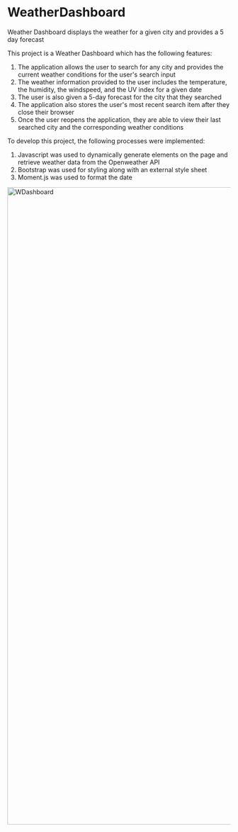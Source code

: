 # WeatherDashboard
Weather Dashboard displays the weather for a given city and provides a 5 day forecast

This project is a Weather Dashboard which has the following features:

1. The application allows the user to search for any city and provides the current weather conditions for the user's search input
2. The weather information provided to the user includes the temperature, the humidity, the windspeed, and the UV index for a given date
3. The user is also given a 5-day forecast for the city that they searched
4. The application also stores the user's most recent search item after they close their browser
5. Once the user reopens the application, they are able to view their last searched city and the corresponding weather conditions 

To develop this project, the following processes were implemented:
1) Javascript was used to dynamically generate elements on the page and retrieve weather data from the Openweather API
2) Bootstrap was used for styling along with an external style sheet
3) Moment.js was used to format the date

<img width="1439" alt="WDashboard" src="https://user-images.githubusercontent.com/65363837/89951866-cd870280-dbf1-11ea-86e0-d0bae16a67aa.png">

